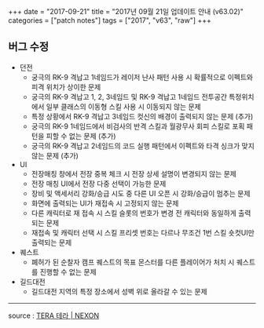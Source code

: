 +++
date = "2017-09-21"
title = "2017년 09월 21일 업데이트 안내 (v63.02)"
categories = ["patch notes"]
tags = ["2017", "v63", "raw"]
+++

## 버그 수정

- 던전
  - 궁극의 RK-9 격납고 1네임드가 레이저 난사 패턴 사용 시 확률적으로 이펙트와 피격 위치가 상이한 문제
  - 궁극의 RK-9 격납고 1, 2, 3네임드 및 RK-9 격납고 1네임드 전투공간 특정위치에서
일부 클래스의 이동형 스킬 사용 시 이동되지 않는 문제
  - 특정 상황에서 RK-9 격납고 3네임드 컷신의 배경이 출력되지 않는 문제 (추가)
  - 궁극의 RK-9 1네임드에서 비검사의 반격 스킬과 월광무사 회피 스킬로 포획 패턴을 피할 수 없는 문제 (추가)
  - 궁극의 RK-9 격납고 2네임드의 코드 실행 패턴에서 이펙트와 타격 싱크가 맞지 않는 문제 (추가)
- UI
  - 전장매칭 창에서 전장 중복 체크 시 전장 상세 설명이 변경되지 않는 문제
  - 전장 매칭 UI에서 전장 다중 선택이 가능한 문제
  - 장비 및 액세서리 강화/승급 시도 중 다른 UI 오픈 시 강화/승급이 멈추는 문제
  - 화면에 출력되는 UI가 재접속 시 고정되지 않는 문제
  - 다른 캐릭터로 재 접속 시 스킬 슬롯의 번호가 변경 전 캐릭터와 동일하게 출력되는 문제
  - 재접속 및 캐릭터 선택 시 스킬 프리셋 번호는 다르나 무조건 1번 스킬 숏컷UI만 출력되는 문제
- 퀘스트
  - 폐허가 된 순찰자 캠프 퀘스트의 목표 몬스터를 다른 플레이어가 처치 시 퀘스트를 진행할 수 없는 문제
- 길드대전
  - 길드대전 지역의 특정 장소에서 성벽 위로 올라갈 수 있는 문제

----

source : [TERA 테라 | NEXON](http://tera.nexon.com/news/update/view.aspx?n4articlesn=298)